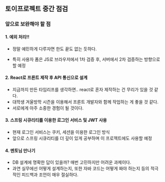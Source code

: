 ## 토이프로젝트 중간 점검

### 앞으로 보완해야 할 점

#### 1. 예외 처리!!
- 정말 예민하게 다루자면 한도 끝도 없는 듯하다.

- 특히 사용자 폼은 JS로 브라우저에서 1차 검증 후, 서버에서 2차 검증하는 방향으로 할 예정

  

#### 2. React로 프론트 제작 후 API 통신으로 설계

  - 지금까지 만든 타임리프를 생각하면.. react로 혼자 제작하는 건 무리가 있을 것 같다.
  - 대학생 겨울방학 시즌을 이용해서 프론트 개발자와 함께 작업하는 게 좋을 것 같다.
  - 서로에게 아주 소중한 경험이 될 것이다.




#### 3. 스프링 시큐리티를 이용한 로그인 서비스 및 JWT 사용
  - 현재 로그인 서비스는 쿠키, 세션을 이용한 로그인 방식
  - 앞으로 스프링 시큐리티를 더 깊이 있게 공부하며 이 프로젝트에도 사용할 예정



#### 4. 멘토님 만나기

  - DB 설계에 명확한 답이 있을까? 매번 고민하지만 어려운 과제이다.
  - 과연 실무에선 어떻게 설계하는지, 또한 자바 코드는 어떻게 짜야 하는지 등의 적극적인 피드백과 조언이 매우 절실하다.
